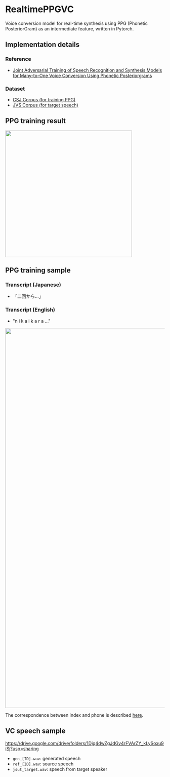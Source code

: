 # RealtimePPGVC

Voice conversion model for real-time synthesis using PPG (Phonetic PosteriorGram) as an intermediate feature, written in Pytorch.

## Implementation details
### Reference
  * [Joint Adversarial Training of Speech Recognition and Synthesis
Models for Many-to-One Voice Conversion Using Phonetic
Posteriorgrams](https://www.jstage.jst.go.jp/article/transinf/E103.D/9/E103.D_2019EDP7297/_pdf/-char/en) 
<!--   *  [Implementation of DNN-based real-time voice conversion and its
improvements by audio data augmentation and mask-shaped device](https://www.isca-speech.org/archive/pdfs/ssw_2019/arakawa19_ssw.pdf)  -->
<!-- * 参考リンク（参考文献2のリアルタイム実装解説記事）  
https://engineer.dena.com/posts/2020.03/voice-conversion-for-entertainment/
* 参考リンク（リアルタイムVC解説記事）  
https://blog.hiroshiba.jp/realtime-yukarin-introduction/ -->
### Dataset
  * [CSJ Corpus (for training PPG)](https://ccd.ninjal.ac.jp/csj/)  
  * [JVS Corpus (for target speech)](https://sites.google.com/site/shinnosuketakamichi/research-topics/jvs_corpus)  

## PPG training result
<img src="https://user-images.githubusercontent.com/25415810/109280313-34060200-785e-11eb-8279-8eef5c738330.png" width="400px">

## PPG training sample
### Transcript (Japanese)
  * 「二回から...」
### Transcript (English)
  * "n i k a i k a r a ..."  
<img src="https://user-images.githubusercontent.com/25415810/109280300-2ea8b780-785e-11eb-9085-776201644f36.png" width="1200px">

The correspondence between index and phone is described [here](/utils/phone2num.py).

## VC speech sample
https://drive.google.com/drive/folders/1Djq4dwZgJdGy4rFVArZY_kLySoxu9iSj?usp=sharing
- `gen_[ID].wav`: generated speech
- `ref_[ID].wav`: source speech
- `jsut_target.wav`: speech from target speaker

